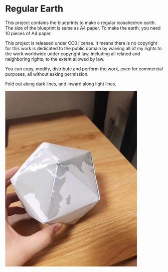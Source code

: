 # Regular Earth

This project contains the blueprints to make a regular icosahedron earth. The size of the blueprint is same as A4 paper. To make the earth, you need 10 pieces of A4 paper.

This project is released under CC0 license. It means there is no copyright for this work is dedicated to the public domain by waiving all of my rights to the work worldwide under copyright law, including all related and neighboring rights, to the extent allowed by law.

You can copy, modify, distribute and perform the work, even for commercial purposes, all without asking permission.

Fold out along dark lines, and inward along light lines.

<img src="https://raw.githubusercontent.com/Sneezry/Regular-Earth/master/earth.jpg" width="420" alt="Regular Earth">

